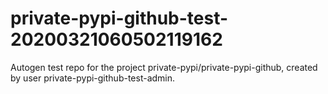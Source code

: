 # private-pypi-github-test-20200321060502119162
Autogen test repo for the project private-pypi/private-pypi-github, created by user private-pypi-github-test-admin.
